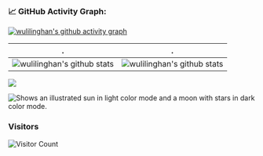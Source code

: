<!--   GitHub stats graph -->
### 📈 GitHub Activity Graph:
[![wulilinghan's github activity graph](https://github-readme-activity-graph.cyclic.app/graph?username=wulilinghan&theme=github-compact)](https://github.com/Ashutosh00710/github-readme-activity-graph)

| .                                                                                                                                       | .                                                                                                                         |
|-----------------------------------------------------------------------------------------------------------------------------------------|---------------------------------------------------------------------------------------------------------------------------|
| ![wulilinghan's github stats](https://github-readme-stats.vercel.app/api?username=wulilinghan&show_icons=true&theme=radical&include_all_commits=true) | ![wulilinghan's github stats](https://github-readme-stats.vercel.app/api/top-langs/?username=wulilinghan&theme=radical&layout=compact) |

<img src="https://github-readme-streak-stats.herokuapp.com/?user=wulilinghan"></img>


<picture>
  <source media="(prefers-color-scheme: dark)" srcset="https://raw.githubusercontent.com/wulilinghan/wulilinghan/main/profile-3d-contrib/profile-night-green.svg">
  <img alt="Shows an illustrated sun in light color mode and a moon with stars in dark color mode." src="https://raw.githubusercontent.com/wulilinghan/wulilinghan/main/profile-3d-contrib/profile-green-animate.svg">
</picture>

### Visitors
![Visitor Count](https://profile-counter.glitch.me/wulilinghan/count.svg)